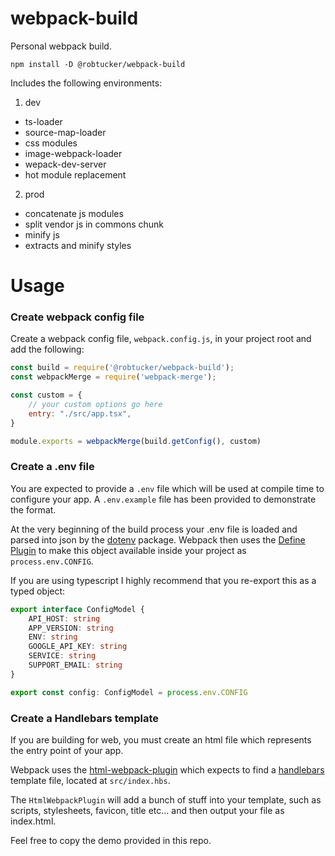 # webpack-build

Personal webpack build.

```
npm install -D @robtucker/webpack-build
```

Includes the following environments:

1. dev
- ts-loader
- source-map-loader
- css modules
- image-webpack-loader
- wepack-dev-server
- hot module replacement

2. prod
- concatenate js modules
- split vendor js in commons chunk
- minify js
- extracts and minify styles


# Usage
### Create webpack config file

Create a webpack config file, `webpack.config.js`, in your project root and add the following:

```javascript
const build = require('@robtucker/webpack-build');
const webpackMerge = require('webpack-merge');

const custom = {
    // your custom options go here
    entry: "./src/app.tsx",
}

module.exports = webpackMerge(build.getConfig(), custom)

```

### Create a .env file

You are expected to provide a `.env` file which will be used at compile time to configure your app. A `.env.example` file has been provided to demonstrate the format.

At the very beginning of the build process your .env file is loaded and parsed into json by the [dotenv](https://github.com/motdotla/dotenv) package. Webpack then uses the [Define Plugin](https://webpack.js.org/plugins/define-plugin) to make this object available inside your project as `process.env.CONFIG`.

If you are using typescript I highly recommend that you re-export this as a typed object:

```typescript
export interface ConfigModel {
    API_HOST: string
    APP_VERSION: string
    ENV: string
    GOOGLE_API_KEY: string
    SERVICE: string
    SUPPORT_EMAIL: string
}

export const config: ConfigModel = process.env.CONFIG
```

### Create a Handlebars template

If you are building for web, you must create an html file which represents the entry point of your app.

Webpack uses the [html-webpack-plugin](https://github.com/jantimon/html-webpack-plugin) which expects to find a [handlebars](http://handlebarsjs.com/) template file, located at `src/index.hbs`.

The `HtmlWebpackPlugin` will add a bunch of stuff into your template, such as scripts, stylesheets, favicon, title etc... and then output your file as index.html.

Feel free to copy the demo provided in this repo.
